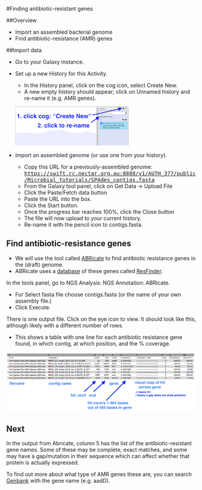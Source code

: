 <br>
#Finding antibiotic-resistant genes

##Overview

- Import an assembled bacterial genome
- Find antibiotic-resistance (AMR) genes

##Import data

- Go to your Galaxy instance.
- Set up a new History for this Activity.
    - In the History panel, click on the cog icon, select <ss>Create New</ss>.
    - A new empty history should appear; click on <fn>Unnamed history</fn> and re-name it (e.g. AMR genes).

    ![Galaxy new history](images/galaxy1.png)

- Import an assembled genome (or use one from your history).
    - Copy this URL for a previously-assembled genome:  <tt>https://swift.rc.nectar.org.au:8888/v1/AUTH_377/public/Microbial_tutorials/SPAdes_contigs.fasta</tt>
    -  From the Galaxy tool panel, click on <ss>Get Data &rarr; Upload File</ss>  
    -  Click the <ss>Paste/Fetch data</ss> button  
    -  Paste the URL into the box.
    -  Click the <ss>Start</ss> button.  
    -  Once the progress bar reaches 100%, click the <ss>Close</ss> button  
    - The file will now upload to your current history.
    - Re-name it with the pencil icon to <fn>contigs.fasta</fn>.

## Find antibiotic-resistance genes

- We will use the tool called [ABRicate](https://github.com/tseemann/abricate) to find antibiotic resistance genes in the (draft) genome.
- ABRicate uses a [database](https://cge.cbs.dtu.dk/services/data.php) of these genes called [ResFinder](https://cge.cbs.dtu.dk/services/ResFinder).

In the tools panel, go to <ss>NGS Analysis: NGS Annotation: ABRicate</ss>.

- For <ss>Select fasta file</ss> choose <fn>contigs.fasta</fn> (or the name of your own assembly file.)
- Click <ss>Execute</ss>.

There is one output file. Click on the eye icon to view. It should look like this, although likely with a different number of rows.

- This shows a table with one line for each antibiotic resistance gene found, in which contig, at which position, and the % coverage.

![abricate results](images/abricate.png)

## Next

In the output from Abricate, column 5 has the list of the antibiotic-resistant gene names. Some of these may be complete, exact matches, and some may have a gap/mutation in their sequence which can affect whether that protein is actually expressed.

To find out more about what type of AMR genes these are, you can search [Genbank](https://www.ncbi.nlm.nih.gov/gene/) with the gene name (e.g. aadD).
